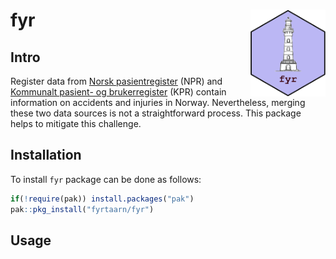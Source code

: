 # fyr <img src='man/figures/fyr_logo.png' align="right" width="120" height="139" />

## Intro

Register data from [Norsk pasientregister](https://www.fhi.no/he/npr/)
(NPR) and [Kommunalt pasient- og
brukerregister](https://www.fhi.no/he/kpr/) (KPR) contain information on
accidents and injuries in Norway. Nevertheless, merging these two data
sources is not a straightforward process. This package helps to mitigate
this challenge.

## Installation

To install `fyr` package can be done as follows:

``` r
if(!require(pak)) install.packages("pak")
pak::pkg_install("fyrtaarn/fyr")
```

## Usage

